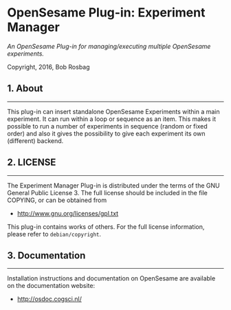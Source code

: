 OpenSesame Plug-in: Experiment Manager
==========

*An OpenSesame Plug-in for managing/executing multiple OpenSesame experiments.*  

Copyright, 2016, Bob Rosbag  


## 1. About
--------

This plug-in can insert standalone OpenSesame Experiments within a main experiment. 
It can run within a loop or sequence as an item. This makes it possible to run a number 
of experiments in sequence (random or fixed order) and also it gives the possibility to 
give each experiment its own (different) backend. 


## 2. LICENSE
----------

The Experiment Manager Plug-in is distributed under the terms of the GNU General Public License 3.
The full license should be included in the file COPYING, or can be obtained from

- <http://www.gnu.org/licenses/gpl.txt>

This plug-in contains works of others. For the full license information, please
refer to `debian/copyright`.


## 3. Documentation
----------------

Installation instructions and documentation on OpenSesame are available on the documentation website:

- <http://osdoc.cogsci.nl/>
